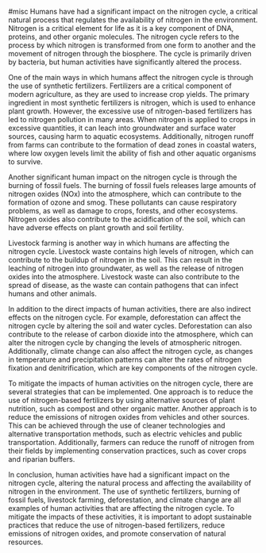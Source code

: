 #misc
Humans have had a significant impact on the nitrogen cycle, a critical natural process that regulates the availability of nitrogen in the environment. Nitrogen is a critical element for life as it is a key component of DNA, proteins, and other organic molecules. The nitrogen cycle refers to the process by which nitrogen is transformed from one form to another and the movement of nitrogen through the biosphere. The cycle is primarily driven by bacteria, but human activities have significantly altered the process.

One of the main ways in which humans affect the nitrogen cycle is through the use of synthetic fertilizers. Fertilizers are a critical component of modern agriculture, as they are used to increase crop yields. The primary ingredient in most synthetic fertilizers is nitrogen, which is used to enhance plant growth. However, the excessive use of nitrogen-based fertilizers has led to nitrogen pollution in many areas. When nitrogen is applied to crops in excessive quantities, it can leach into groundwater and surface water sources, causing harm to aquatic ecosystems. Additionally, nitrogen runoff from farms can contribute to the formation of dead zones in coastal waters, where low oxygen levels limit the ability of fish and other aquatic organisms to survive.

Another significant human impact on the nitrogen cycle is through the burning of fossil fuels. The burning of fossil fuels releases large amounts of nitrogen oxides (NOx) into the atmosphere, which can contribute to the formation of ozone and smog. These pollutants can cause respiratory problems, as well as damage to crops, forests, and other ecosystems. Nitrogen oxides also contribute to the acidification of the soil, which can have adverse effects on plant growth and soil fertility.

Livestock farming is another way in which humans are affecting the nitrogen cycle. Livestock waste contains high levels of nitrogen, which can contribute to the buildup of nitrogen in the soil. This can result in the leaching of nitrogen into groundwater, as well as the release of nitrogen oxides into the atmosphere. Livestock waste can also contribute to the spread of disease, as the waste can contain pathogens that can infect humans and other animals.

In addition to the direct impacts of human activities, there are also indirect effects on the nitrogen cycle. For example, deforestation can affect the nitrogen cycle by altering the soil and water cycles. Deforestation can also contribute to the release of carbon dioxide into the atmosphere, which can alter the nitrogen cycle by changing the levels of atmospheric nitrogen. Additionally, climate change can also affect the nitrogen cycle, as changes in temperature and precipitation patterns can alter the rates of nitrogen fixation and denitrification, which are key components of the nitrogen cycle.

To mitigate the impacts of human activities on the nitrogen cycle, there are several strategies that can be implemented. One approach is to reduce the use of nitrogen-based fertilizers by using alternative sources of plant nutrition, such as compost and other organic matter. Another approach is to reduce the emissions of nitrogen oxides from vehicles and other sources. This can be achieved through the use of cleaner technologies and alternative transportation methods, such as electric vehicles and public transportation. Additionally, farmers can reduce the runoff of nitrogen from their fields by implementing conservation practices, such as cover crops and riparian buffers.

In conclusion, human activities have had a significant impact on the nitrogen cycle, altering the natural process and affecting the availability of nitrogen in the environment. The use of synthetic fertilizers, burning of fossil fuels, livestock farming, deforestation, and climate change are all examples of human activities that are affecting the nitrogen cycle. To mitigate the impacts of these activities, it is important to adopt sustainable practices that reduce the use of nitrogen-based fertilizers, reduce emissions of nitrogen oxides, and promote conservation of natural resources.
